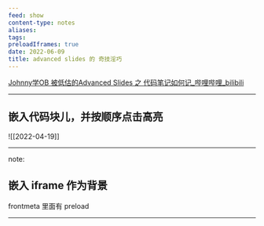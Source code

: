```yaml
---
feed: show
content-type: notes
aliases: 
tags: 
preloadIframes: true  
date: 2022-06-09
title: advanced slides 的 奇技淫巧
---
```


[Johnny学OB 被低估的Advanced Slides 之 代码笔记如何记_哔哩哔哩_bilibili](https://www.bilibili.com/video/BV1p44y1G7Do)

---

## 嵌入代码块儿，并按顺序点击高亮

![[2022-04-19]]

---

note:

## 嵌入 iframe 作为背景

frontmeta 里面有 preload

  
<!-- .slide: data-background-iframe='https://weread.qq.com' data-background-interactive -->

---

<!-- .slide: data-background-iframe='https://notion.so' data-background-interactive -->
